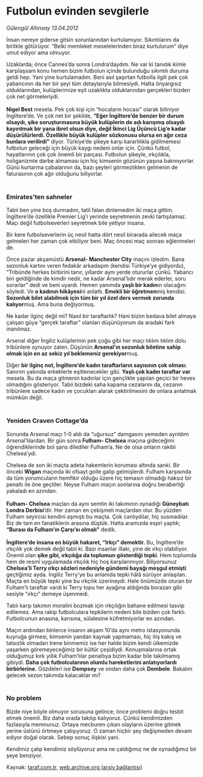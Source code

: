 # Futbolun evinden sevgilerle

*Gülengül Altınsay 13.04.2012*

<div class="yazi"><p>İnsan nereye giderse gitsin sorunlarından kurtulamıyor. Sıkıntılarını da birlikte götürüyor. “Belki memleket meselelerinden biraz kurtulurum” diye umut ediyor ama olmuyor.</p>
<p>Uzaklarda; önce Cannes’da sonra Londra’daydım. Ne var ki tanıdık kimle karşılaşsam konu hemen bizim futbolun içinde bulunduğu sıkıntılı duruma geldi hep. Yani yine kurtulamadım. Beni asıl şaşırtan futbolla ilgili pek çok yabancının da her bir şeyi tüm detaylarıyla bilmesiydi. Hatta önyargısız olduklarından, kulüplerimize eşit uzaklıkta olduklarından gerçekleri bizden çok net görmeleriydi.<br/><br/><b>Nigel Best</b> mesela. Pek çok kişi için “hocaların hocası” olarak biliniyor İngiltere’de. Ve çok net bir şekilde, <b>“Eğer İngiltere’de benzer bir durum olsaydı, şike soruşturmasına büyük kulüplerin de adı karışmış olsaydı kayırılmak bir yana ibret olsun diye, değil İkinci Lig Üçüncü Lig’e kadar düşürülürlerdi. Özellikle büyük kulüpler sözkonusu olursa en ağır ceza bunlara verilirdi”</b> diyor. Türkiye’de şikeye karşı kararlılıkla gidilmemesi futbolun geleceği için büyük kaygı nedeni onlar için. Çünkü futbol, hayatlarının çok çok önemli bir parçası. Futbolun şikeyle, ırkçılıkla, holiganizmle darbe almaması için hiç kimsenin gözünün yaşına bakmıyorlar. Günü kurtarma çabalarının da, bazı şeyleri görmezlikten gelmenin de faturasının çok ağır olduğunu biliyorlar.<br/></p>
<p></p>
<h3><br/>Emirates’ten sahneler</h3>
<p>Tabii ben yine boş durmadım, tatil falan dinlemedim iki maça gittim. İngiltere’de özellikle Premier Lig’i yerinde seyretmenin zevki tartışılamaz. Maçı değil futbolseverleri seyretmek bile yetiyor insana.</p>
<p>Bir kere futbolseverlerin üç nesil hatta dört nesil birarada ailecek maça gelmeleri her zaman çok etkiliyor beni. Maç öncesi maç sonrası eğlenmeleri de.</p>
<p>Önce pazar akşamüstü <b>Arsenal- Manchester City</b> maçını izledim. Bana sezonluk kartını veren fedakâr arkadaşım (kendisi Türkiye’ye gidiyordu), “Tribünde herkes birbirini tanır, yıllardır aynı yerde otururlar çünkü. Yabancı biri geldiğinde de kimdir nedir, ne kadar Arsenal’lıdır merak ederler, soru sorarlar” dedi ve beni uyardı. Hemen yanımda <b>yaşlı bir kadın</b>ın olacağını söyledi. Ve <b>o kadının hikâyesi</b>ni anlattı. <b>Emekli bir öğretmen</b>miş kendisi. <b>Sezonluk bilet alabilmek için tüm bir yıl özel ders vermek zorunda kalıyor</b>muş. Ama buna değiyormuş.</p>
<p>Ne kadar ilginç değil mi? Nasıl bir taraftarlık? Hani bizim bedava bilet almaya çalışan güya “gerçek taraftar” olanları düşünüyorum da aradaki fark inanılmaz.</p>
<p>Arsenal diğer İngiliz kulüplerinin pek çoğu gibi her maçı tıklım tıklım dolu tribünlere oynuyor zaten. Düşünün <b>Arsenal’ın sezonluk biletine sahip olmak için en az sekiz yıl beklemeniz gerekiyor</b>muş.</p>
<p>Diğer <b>bir ilginç not, İngiltere’de kadın taraftarların sayısının çok olması</b>. Sanırım yakında erkeklerle eşitlenecekler gibi. <b>Yaşlı çok kadın taraftar var</b> mesela. Bu da maça gitmenin kadınlar için gençlikte yapılan geçici bir heves olmadığını gösteriyor. Tabii bizdeki saha kapama cezalarını da, cezanın tribünlere sadece kadın ve çocukları alarak çektirilmesini de onlara anlatmak mümkün değil.<br/></p>
<p></p>
<h3><br/>Yeniden Craven Cottage’da</h3>
<p>Sonunda Arsenal maçı 1-0 aldı da “uğursuz” damgasını yemeden ayrıldım Arsenal’lılardan. Bir gün sonra <b>Fulham- Chelsea</b> maçına gideceğimi öğrendiklerinde bol şans dilediler Fulham’a. Ne de olsa onların rakibi Chelsea’ydi.</p>
<p>Chelsea de son iki maçta adeta hakemlerin koruması altında sanki. Bir önceki <b>Wigan</b> maçında iki ofsayt golle galip gelmişlerdi. Fulham karşısında da tüm yorumcuların hemfikir olduğu üzere hiç temasın olmadığı haksız bir penaltı ile öne geçtiler. Neyse Fulham maçın sonlarına doğru beraberliği yakaladı en azından.<br/><br/><b>Fulham- Chelsea</b> maçları da aynı semtin iki takımının oynadığı <b>Güneybatı Londra Derbisi</b>’dir. Her zaman en çekişmeli maçlardan olur. Bu yüzden Fulham seyircisi kendini aşmıştı bu maçta. Çok canlıydılar, hiç susmadılar. Biz de tam en fanatiklerin arasına düştük. Hatta aramızda espri yaptık; <b>“Burası da Fulham’ın Çarşı’sı olmalı”</b> dedik.<br/><br/><b>İngiltere’de insana en büyük hakaret, “Irkçı” demektir.</b> Bu, İngiltere’de ırkçılık yok demek değil tabii ki. Bazı insanlar illaki, yine de ırkçı olabiliyor. Önemli olan <b>şike gibi, ırkçılığa da toplumun gösterdiği tepki</b>. Hem toplumda hem de resmî uygulamada ırkçılık hiç hoş karşılanmıyor. Biliyorsunuz <b>Chelsea’li Terry ırkçı sözleri nedeniyle gündemi bayağı meşgul etmişti</b> geçtiğimiz ayda. İngiliz Terry’ye bu anlamda tepki hâlâ sürüyor anlaşılan. Maçta en büyük tepki yine bu ırkçılık üzerineydi. Hele önümüzde oturan bir Fulham’lı taraftar vardı ki Terry topu her ayağına aldığında borazan gibi sesiyle “ırkçı” demeye üşenmedi.</p>
<p>Tabii karşı takımın moralini bozmak için ırkçılığın bahane edilmesi tasvip edilemez. Ama rakip futbolculara tepkilerin nedeni bile bizden çok farklı. Futbolcunun anasına, karısına, sülalesine küfretmiyorlar en azından.</p>
<p>Maçın ardından binlerce insanın akşam 10’da aynı metro istasyonunda kuyruğa girmesi, kimsenin yandan kaynak yapmaması, hiç itiş kakış ve tatsızlık olmadan trene binmemiz ise her halde bizim kendi ülkemizde yaşarken göremeyeceğimiz bir kültür çeşidiydi. Konuşmalarına ortak olduğumuz kırk yıllık Fulham’lılar penaltıya bizim kadar bile takılmamış gibiydi. <b>Daha çok futbolcularının olumlu hareketlerini anlatıyorlardı birbirlerine.</b> Gözdeleri ise <b>Dempsey</b> ve ondan daha çok <b>Dembele</b>. Bakalım gelecek sezon takımda kalacaklar mı?<br/></p>
<p></p>
<h3><br/>No problem</h3>
<p>Bizde niye böyle olmuyor sorusuna gelince; önce problemi doğru tesbit etmek önemli. Biz daha orada takılıp kalıyoruz. Çünkü kendimizden fazlasıyla memnunuz. Ortaya mecburen çıkan olayların üzerine gitmek yerine üstünü örtmeye çalışıyoruz. O zaman hiçbir şey değişmeden devam ediyor doğal olarak. Sebep sonuç ilişkisi yani.</p>
<p>Kendimiz çalıp kendimiz söylüyoruz ama ne çaldığımız ne de oynadığımız bir şeye benziyor.</p>
</div>

Kaynak: [taraf.com.tr](http://www.taraf.com.tr/gulengul-altinsay/makale-futbolun-evinden-sevgilerle.htm), [web.archive.org (arşiv bağlantısı)](http://web.archive.org/web/20130624090650/http://www.taraf.com.tr/gulengul-altinsay/makale-futbolun-evinden-sevgilerle.htm)
